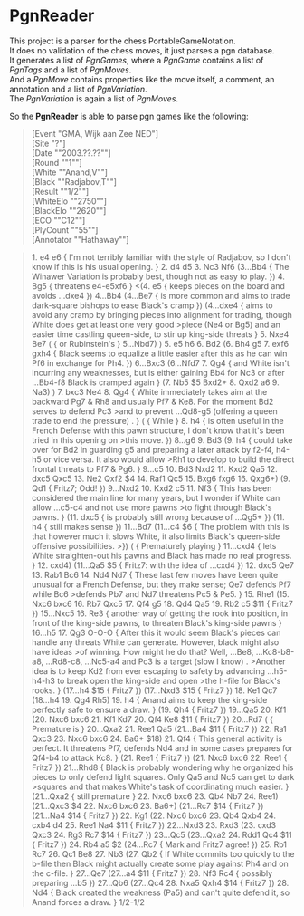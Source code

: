 PgnReader
=========

This project is a parser for the chess PortableGameNotation.  
It does no validation of the chess moves, it just parses a pgn database.  
It generates a list of _PgnGames_, where a _PgnGame_ contains a list of _PgnTags_ and a list of _PgnMoves_.  
And a _PgnMove_ contains properties like the move itself, a comment, an annotation and a list of _PgnVariation_.  
The _PgnVariation_ is again a list of _PgnMoves_.  
  
So the **PgnReader** is able to parse pgn games like the following:


>[Event "GMA, Wijk aan Zee NED"]  
>[Site "?"]  
>[Date ""2003.??.??""]  
>[Round ""1""]  
>[White ""Anand,V""]  
>[Black ""Radjabov,T""]  
>[Result ""1/2""]  
>[WhiteElo ""2750""]  
>[BlackElo ""2620""]  
>[ECO ""C12""]  
>[PlyCount ""55""]  
>[Annotator ""Hathaway""]  

>1\. e4 e6
>{ I'm not terribly familiar with the style of Radjabov, so I don't know if this is his usual opening. }
>2\. d4 d5 3. Nc3 Nf6 (3...Bb4 
>{ The Winawer Variation is probably best, though not as easy to play. }) 4. Bg5
>{ threatens e4-e5xf6 }
<(4. e5 
>{ keeps pieces on the board and avoids ...dxe4 }) 4...Bb4 (4...Be7 
>{ is more common and aims to trade dark-square bishops to ease Black's cramp }) (4...dxe4 
>{ aims to avoid any cramp by bringing pieces into alignment for trading, though White does get at least one very good >piece (Ne4 or Bg5) and an easier time castling queen-side, to stir up king-side threats }
>5\. Nxe4 Be7  (
>{ or Rubinstein's }
>5...Nbd7) ) 5. e5 h6 6. Bd2 (6. Bh4 g5 7. exf6 gxh4 
>{ Black seems to equalize a little easier after this as he can win Pf6 in exchange for Ph4. }) 6...Bxc3 (6...Nfd7 7. Qg4 
>{ and White isn't incurring any weaknesses, but is either gaining Bb4 for Nc3 or after ...Bb4-f8 Black is cramped again }
>(7. Nb5 $5 Bxd2+ 8. Qxd2 a6 9. Na3) ) 7. bxc3 Ne4 8. Qg4
>{ White immediately takes aim at the backward Pg7 & Rh8 and usually Pf7 & Ke8. For the moment Bd2 serves to defend Pc3 >and to prevent ...Qd8-g5 (offering a queen trade to end the pressure) . }
>(
>{ While }
>8\. h4 
>{ is often useful in the French Defense with this pawn structure, I don't know that it's been tried in this opening on >this move. }) 8...g6 9. Bd3 (9. h4 
>{ could take over for Bd2 in guarding g5 and preparing a later attack by f2-f4, h4-h5 or vice versa. It also would allow >Rh1 to develop to build the direct frontal threats to Pf7 & Pg6. }
>9\...c5 10. Bd3 Nxd2 11. Kxd2 Qa5 12. dxc5 Qxc5 13. Ne2 Qxf2 $4 14. Raf1 Qc5 15. Bxg6 fxg6 16. Qxg6+)  (9. Qd1 
>{ Fritz7; Odd! }) 9...Nxd2 10. Kxd2 c5 11. Nf3
>{ This has been considered the main line for many years, but I wonder if White can allow ...c5-c4 and not use more pawns >to fight through Black's pawns. }
>(11. dxc5 
>{ is probably still wrong because of ...Qg5+ }) (11. h4 
>{ still makes sense }) 11...Bd7 (11...c4 $6 
>{ The problem with this is that however much it slows White, it also limits Black's queen-side offensive possibilities. >}) (
>{ Prematurely playing }
>11\...cxd4 
>{ lets White straighten-out his pawns and Black has made no real progress. }
>12\. cxd4)  (11...Qa5 $5 
>{ Fritz7: with the idea of ...cxd4 }) 12. dxc5 Qe7 13. Rab1 Bc6 14. Nd4 Nd7
>{ These last few moves have been quite unusual for a French Defense, but they make sense; Qe7 defends Pf7 while Bc6 >defends Pb7 and Nd7 threatens Pc5 & Pe5. }
>15\. Rhe1 (15. Nxc6 bxc6 16. Rb7 Qxc5 17. Qf4 g5 18. Qd4 Qa5 19. Rb2 c5 $11 
>{ Fritz7 }) 15...Nxc5 16. Re3
>{ another way of getting the rook into position, in front of the king-side pawns, to threaten Black's king-side pawns }
>16\...h5 17. Qg3 O-O-O
>{ After this it would seem Black's pieces can handle any threats White can generate. However, black might also have ideas >of winning. How might he do that? Well, ...Be8, ...Kc8-b8-a8, ...Rd8-c8, ...Nc5-a4 and Pc3 is a target (slow I know) . >Another idea is to keep Kd2 from ever escaping to safety by advancing ...h5-h4-h3 to break open the king-side and open >the h-file for Black's rooks. }
>(17...h4 $15 
>{ Fritz7 }) (17...Nxd3 $15 
>{ Fritz7 }) 18. Ke1 Qc7 (18...h4 19. Qg4 Rh5) 19. h4
>{ Anand aims to keep the king-side perfectly safe to ensure a draw. }
>(19. Qh4 
>{ Fritz7 }) 19...Qa5 20. Kf1 (20. Nxc6 bxc6 21. Kf1 Kd7 20. Qf4 Ke8 $11 
>{ Fritz7 }) 20...Rd7 (
>{ Premature is }
>20\...Qxa2 21. Ree1 Qa5  (21...Ba4 $11 
>{ Fritz7 })  22. Ra1 Qxc3 23. Nxc6 bxc6 24. Ba6+ $18) 21. Qf4
>{ This general activity is perfect. It threatens Pf7, defends Nd4 and in some cases prepares for Qf4-b4 to attack Kc8. }
>(21. Ree1 
>{ Fritz7 }) (21. Nxc6 bxc6 22. Ree1 
>{ Fritz7 }) 21...Rhd8
>{ Black is probably wondering why he organized his pieces to only defend light squares. Only Qa5 and Nc5 can get to dark >squares and that makes White's task of coordinating much easier. }
>(21...Qxa2 
>{ still premature }
>22\. Nxc6 bxc6 23. Qb4 Nb7 24. Ree1)  (21...Qxc3 $4 22. Nxc6 bxc6 23. Ba6+)  (21...Rc7 $14 
>{ Fritz7 }) (21...Na4 $14 
>{ Fritz7 }) 22. Kg1 (22. Nxc6 bxc6 23. Qb4 Qxb4 24. cxb4 d4 25. Ree1 Na4 $11 
>{ Fritz7 }) 22...Nxd3 23. Rxd3 (23. cxd3 Qxc3 24. Rg3 Rc7 $14 
>{ Fritz7 }) 23...Qc5 (23...Qxa2 24. Rdd1 Qc4 $11 
>{ Fritz7 }) 24. Rb4 a5 $2 (24...Rc7 
>{ Mark and Fritz7 agree! }) 25. Rb1 Rc7 26. Qc1 Be8 27. Nb3 (27. Qb2 
>{ If White commits too quickly to the b-file then Black might actually create some play against Ph4 and on the c-file. }
>27\...Qe7  (27...a4 $11 
>{ Fritz7 })  28. Nf3 Rc4 
>{ possibly preparing ...b5 }) 27...Qb6 (27...Qc4 28. Nxa5 Qxh4 $14 
>{ Fritz7 }) 28. Nd4
>{ Black created the weakness (Pa5) and can't quite defend it, so Anand forces a draw. }
>1/2-1/2
